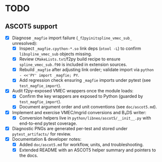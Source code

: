 # TODO

## ASCOT5 support
- [x] Diagnose `_magfie` import failure (`_f2pyinitspline_vmec_sub_` unresolved):
    - [x] Inspect `_magfie.cpython-*.so` link deps (`otool -L`) to confirm `libspline_vmec_sub` objects missing.
    - [x] Review `CMakeLists.txt`/f2py build recipe to ensure `spline_vmec_sub.f90` is included in extension sources.
    - [x] Rebuild `_magfie` after adjusting link order; validate import via `python - <<'PY' import _magfie; PY`.
    - [x] Add regression check ensuring `_magfie` imports under pytest (see `test_magfie_import`).
- [x] Audit f2py-exposed VMEC wrappers once the module loads:
    - [x] Confirm the key wrappers are exposed to Python (guarded by `test_magfie_import`).
    - [x] Document argument order and unit conventions (see `doc/ascot5.md`).
- [x] Implement and exercise VMEC/mgrid conversions and B₃DS writer:
    - [x] Conversion helpers live in `python/libneo/ascot5/__init__.py` with end-to-end pytest coverage.
- [x] Diagnostic PNGs are generated per-test and stored under `pytest_artifacts/` for review.
- [x] Documentation & developer notes:
    - [x] Added `doc/ascot5.md` for workflow, units, and troubleshooting.
    - [x] Extended README with an ASCOT5 helper summary and pointers to the docs.
